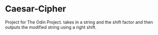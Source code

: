 # Caesar-Cipher
Project for The Odin Project. takes in a string and the shift factor and then outputs the modified string using a right shift.
